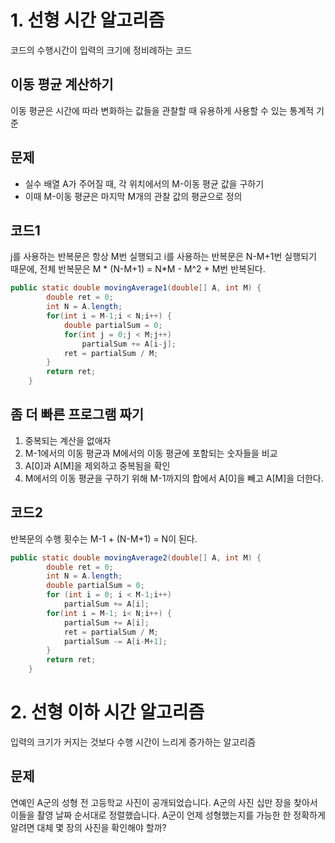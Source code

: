 # 1. 선형 시간 알고리즘
코드의 수행시간이 입력의 크기에 정비례하는 코드

## 이동 평균 계산하기
이동 평균은 시간에 따라 변화하는 값들을 관찰할 때 유용하게 사용할 수 있는 통계적 기준

## 문제
- 실수 배열 A가 주어질 때, 각 위치에서의 M-이동 평균 값을 구하기
- 이때 M-이동 평균은 마지막 M개의 관찰 값의 평균으로 정의

## 코드1
j를 사용하는 반복문은 항상 M번 실행되고 i를 사용하는 반복문은 N-M+1번 실행되기 때문에, 전체 반복문은 M * (N-M+1) = N*M - M^2 + M번 반복된다.

```java
public static double movingAverage1(double[] A, int M) {
		double ret = 0;
		int N = A.length;
		for(int i = M-1;i < N;i++) {
			double partialSum = 0;
			for(int j = 0;j < M;j++) 
				partialSum += A[i-j];
			ret = partialSum / M;
		}
		return ret;
	}
```

## 좀 더 빠른 프로그램 짜기
1. 중복되는 계산을 없애자
2. M-1에서의 이동 평균과 M에서의 이동 평균에 포함되는 숫자들을 비교
3. A[0]과 A[M]을 제외하고 중복됨을 확인
4. M에서의 이동 평균을 구하기 위해 M-1까지의 합에서 A[0]을 빼고 A[M]을 더한다.

## 코드2
반복문의 수행 횟수는 M-1 + (N-M+1) = N이 된다.

```java
public static double movingAverage2(double[] A, int M) {
		double ret = 0;
		int N = A.length;
		double partialSum = 0;
		for (int i = 0; i < M-1;i++)
			partialSum += A[i];
		for(int i = M-1; i< N;i++) {
			partialSum += A[i];
			ret = partialSum / M;
			partialSum -= A[i-M+1];
		}
		return ret;
	}
  ```
  
  # 2. 선형 이하 시간 알고리즘 
  입력의 크기가 커지는 것보다 수행 시간이 느리게 증가하는 알고리즘
  ## 문제
  연예인 A군의 성형 전 고등학교 사진이 공개되었습니다. A군의 사진 십만 장을 찾아서 이들을 촬영 날짜 순서대로 정렬했습니다. A군이 언제 성형했는지를 가능한 한 정확하게 알려면 대체 몇 
  장의 사진을 확인해야 할까?
  
